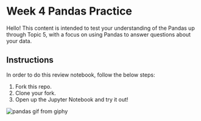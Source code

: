 # Week 4 Pandas Practice

Hello! This content is intended to test your understanding of the Pandas up through Topic 5, with a focus on using Pandas to answer questions about your data.

## Instructions

In order to do this review notebook, follow the below steps:

1. Fork this repo.
2. Clone your fork.
3. Open up the Jupyter Notebook and try it out! 


![pandas gif from giphy](https://media.giphy.com/media/nVsLCrW5iHf6E/giphy.gif)
